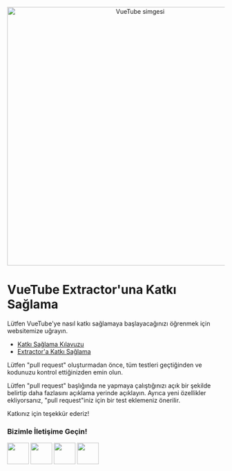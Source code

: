 <p align="center">
  <a href="https://vuetube.app/">
    <img src="https://cdn.discordapp.com/attachments/751596360108605500/980418672331988992/VueTube_Dark.svg" alt="VueTube simgesi" width="600"/>
  </a>
  </br>
</p>

# VueTube Extractor'una Katkı Sağlama
Lütfen VueTube'ye nasıl katkı sağlamaya başlayacağınızı öğrenmek için websitemize uğrayın.
* [Katkı Sağlama Kılavuzu](https://vuetube.app/contributing/)
* [Extractor'a Katkı Sağlama](https://vuetube.app/contributing/extractor.html)

Lütfen "pull request" oluşturmadan önce, tüm testleri geçtiğinden ve kodunuzu kontrol ettiğinizden emin olun.

Lütfen "pull request" başlığında ne yapmaya çalıştığınızı açık bir şekilde belirtip daha fazlasını açıklama yerinde açıklayın. Ayrıca yeni özellikler ekliyorsanız, "pull request"iniz için bir test eklemeniz önerilir.

Katkınız için teşekkür ederiz!

### Bizimle İletişime Geçin!
<a href="https://vuetube.app/discord"><img src="https://cdn.discordapp.com/attachments/751596360108605500/980429224789827594/Discord.svg" height=50/></a>
<a href="https://reddit.com/r/vuetube"><img src="https://cdn.discordapp.com/attachments/751596360108605500/980429225012121610/Reddit.svg" height=50/></a>
<a href="https://t.me/vuetube"><img src="https://cdn.discordapp.com/attachments/751596360108605500/980430242210545715/Telegram.svg" height=50/></a>
<a href="https://twitter.com/VueTubeApp"><img src="https://cdn.discordapp.com/attachments/751596360108605500/980429225427365978/Twitter.svg" height=50/></a>

